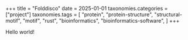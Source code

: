 +++
title = "Folddisco"
date = 2025-01-01
taxonomies.categories = ["project"]
taxonomies.tags = [
    "protein", "protein-structure",
    "structural-motif", "motif", "rust",
    "bioinformatics", "bioinformatics-software",
]
+++

Hello world!
